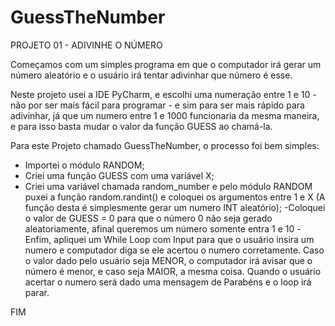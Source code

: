 # GuessTheNumber

PROJETO 01 - ADIVINHE O NÚMERO

Começamos com um simples programa em que o computador irá gerar um número aleatório e o usuário irá tentar adivinhar que número é esse.

Neste projeto usei a IDE PyCharm, e escolhi uma numeração entre 1 e 10 - não por ser mais fácil para programar - e sim para ser mais rápido para adivinhar, já que um numero entre 1 e 1000 funcionaria da mesma maneira, e para isso basta mudar o valor da função GUESS ao chamá-la.

Para este Projeto chamado GuessTheNumber, o processo foi bem simples:
- Importei o módulo RANDOM;
- Criei uma função GUESS com uma variável X;
- Criei uma variável chamada random_number e pelo módulo RANDOM puxei a função random.randint() e coloquei os argumentos entre 1 e X (A função desta é simplesmente gerar um numero INT aleatório);
-Coloquei o valor de GUESS = 0 para que o número 0 não seja gerado aleatoriamente, afinal queremos um número somente entra 1 e 10
-Enfim, apliquei um While Loop com Input para que o usuário insira um numero e computador diga se ele acertou o numero corretamente. Caso o valor dado pelo usuário seja MENOR, o computador irá avisar que o número é menor, e caso seja MAIOR, a mesma coisa. Quando o usuário acertar o numero será dado uma mensagem de Parabéns e o loop irá parar.

FIM
